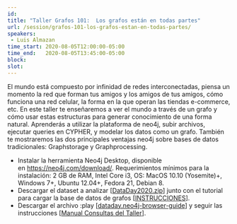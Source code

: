 ```yaml
---
id: 
title: "Taller Grafos 101:  Los grafos están en todas partes"
url: /session/grafos-101-los-grafos-estan-en-todas-partes/
speakers:
 - Luis Almazan
time_start: 2020-08-05T12:00:00-05:00
time_end:   2020-08-05T13:45:00-05:00
block: 
slot: 
---
```


El mundo está compuesto por infinidad de redes interconectadas, piensa un momento la red que forman tus amigos y los amigos de tus amigos, cómo funciona una red celular, la forma en la que operan las tiendas e-commerce, etc. En este taller te enseñaremos a ver el mundo a través de un grafo y cómo usar estas estructuras para generar conocimiento de una forma natural. Aprenderás a utilizar la plataforma de neo4j, subir archivos, ejecutar queries en CYPHER, y modelar los datos como un grafo. También te mostraremos las dos principales ventajas neo4j sobre bases de datos tradicionales: Graphstorage y Graphprocessing.
<ul>
 	<li>Instalar la herramienta Neo4j Desktop, disponible en <a href="https://neo4j.com/download/" target="_blank" rel="noopener noreferrer" data-saferedirecturl="https://www.google.com/url?q=https://neo4j.com/download/&amp;source=gmail&amp;ust=1596217574464000&amp;usg=AFQjCNGztExlHx9FgOtt1JgKb-xAuPSGeA">https://neo4j.com/download/</a><wbr />. Requerimientos mínimos para la instalación: 2 GB de RAM, Intel Core i3, OS: MacOS 10.10 (Yosemite)+, Windows 7+, Ubuntu 12.04+, Fedora 21, Debian 8.</li>
 	<li>
<div>Descargar el dataset a analizar [<a href="https://drive.google.com/file/d/1XK97ES7vXlhwh5W632IdC6hhX1xcMDbO/view?usp=sharing" target="_blank" rel="noopener noreferrer" data-saferedirecturl="https://www.google.com/url?q=https://drive.google.com/file/d/1XK97ES7vXlhwh5W632IdC6hhX1xcMDbO/view?usp%3Dsharing&amp;source=gmail&amp;ust=1596645649719000&amp;usg=AFQjCNE2TtKPYeh_U4_aAHtvxAVW11QAlQ">DataDay2020.zip</a>] junto con el tutorial para cargar la base de datos de grafos [<a href="https://drive.google.com/file/d/1_sGCF_9XojVW0d4XDRFo6iF-4k5xggg3/view?usp=sharing" target="_blank" rel="noopener noreferrer" data-saferedirecturl="https://www.google.com/url?q=https://drive.google.com/file/d/1_sGCF_9XojVW0d4XDRFo6iF-4k5xggg3/view?usp%3Dsharing&amp;source=gmail&amp;ust=1596645649719000&amp;usg=AFQjCNGOIN9ymHVhfns2ERSKEESPV9a9rA">INSTRUCCIONES</a>].</div></li>
 	<li>
<div>Descargar el archivo :play [<a href="https://drive.google.com/file/d/1EBPmmsmiYDFrTA9zJGVuWN3FiSxtClit/view?usp=sharing" target="_blank" rel="noopener noreferrer" data-saferedirecturl="https://www.google.com/url?q=https://drive.google.com/file/d/1EBPmmsmiYDFrTA9zJGVuWN3FiSxtClit/view?usp%3Dsharing&amp;source=gmail&amp;ust=1596645649719000&amp;usg=AFQjCNGIzh7Sk387YX_Am7IT1hY0Om9xqQ">dataday.neo4j-browser-guide</a>] y seguir las instrucciones [<a href="https://drive.google.com/file/d/1c4_gKTYtR6sb1l8MxwccR2HHRwQj6Hcd/view?usp=sharing" target="_blank" rel="noopener noreferrer" data-saferedirecturl="https://www.google.com/url?q=https://drive.google.com/file/d/1c4_gKTYtR6sb1l8MxwccR2HHRwQj6Hcd/view?usp%3Dsharing&amp;source=gmail&amp;ust=1596645649719000&amp;usg=AFQjCNFhYF_6d4xUy_BLwcXwJyddyXQqwQ">Manual Consultas del Taller</a>].</div></li>
</ul>